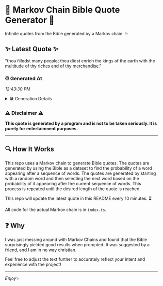# 📖 Markov Chain Bible Quote Generator 📖

Infinite quotes from the Bible generated by a Markov chain. ✨

## ✨ Latest Quote ✨
"thou filledst many people; thou didst enrich the kings of the earth with the multitude of thy riches and of thy merchandise."

### ⏰ Generated At
*12:43:30 PM*

<details>
    <summary>🛠️ Generation Details</summary>
    <p>
        <strong>🌱 Seed:</strong> thou<br>
        <strong>🔄 Iterations:</strong> 21<br>
        <strong>📜 Context History:</strong><br>[ thou ]: filledst<br>[ thou, filledst ]: many<br>[ thou, filledst, many ]: people;<br>[ thou, filledst, many, people; ]: thou<br>[ thou, filledst, many, people;, thou ]: didst<br>[ thou, filledst, many, people;, thou, didst ]: enrich<br>[ filledst, many, people;, thou, didst, enrich ]: the<br>[ many, people;, thou, didst, enrich, the ]: kings<br>[ people;, thou, didst, enrich, the, kings ]: of<br>[ thou, didst, enrich, the, kings, of ]: the<br>[ didst, enrich, the, kings, of, the ]: earth<br>[ enrich, the, kings, of, the, earth ]: with<br>[ the, kings, of, the, earth, with ]: the<br>[ kings, of, the, earth, with, the ]: multitude<br>[ of, the, earth, with, the, multitude ]: of<br>[ the, earth, with, the, multitude, of ]: thy<br>[ earth, with, the, multitude, of, thy ]: riches<br>[ with, the, multitude, of, thy, riches ]: and<br>[ the, multitude, of, thy, riches, and ]: of<br>[ multitude, of, thy, riches, and, of ]: thy<br>[ of, thy, riches, and, of, thy ]: merchandise.<br>
    </p>
</details>

### ⚠️ Disclaimer ⚠️
**This quote is generated by a program and is not to be taken seriously. It is purely for entertainment purposes.**

---

## 🔍 How It Works

This repo uses a Markov chain to generate Bible quotes. The quotes are generated by using the Bible as a dataset to find the probability of a word appearing after a sequence of words. The quotes are generated by starting with a random word and then selecting the next word based on the probability of it appearing after the current sequence of words. This process is repeated until the desired length of the quote is reached.

This repo will update the latest quote in this README every 10 minutes. ⏳

All code for the actual Markov chain is in `index.ts`.

## ❓ Why

I was just messing around with Markov Chains and found that the Bible surprisingly yielded good results when prompted. 
It was suggested by a friend, and I am in no way christian.

Feel free to adjust the text further to accurately reflect your intent and experience with the project!

---

*Enjoy*✨
